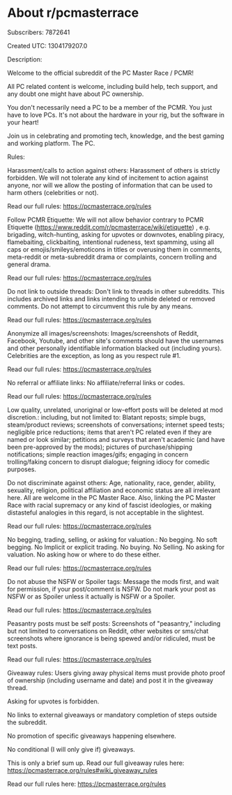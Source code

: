 # About r/pcmasterrace

Subscribers: 7872641

Created UTC: 1304179207.0

Description:

Welcome to the official subreddit of the PC Master Race / PCMR!

All PC related content is welcome, including build help, tech support, and any doubt one might have about PC ownership.

You don't necessarily need a PC to be a member of the PCMR. You just have to love PCs. It's not about the hardware in your rig, but the software in your heart!

Join us in celebrating and promoting tech, knowledge, and the best gaming and working platform. The PC.

Rules:

Harassment/calls to action against others: Harassment of others is strictly forbidden. We will not tolerate any kind of incitement to action against anyone, nor will we allow the posting of information that can be used to harm others (celebrities or not).

Read our full rules: https://pcmasterrace.org/rules

Follow PCMR Etiquette: We will not allow behavior contrary to PCMR Etiquette (https://www.reddit.com/r/pcmasterrace/wiki/etiquette) , e.g. brigading, witch-hunting, asking for upvotes or downvotes, enabling piracy, flamebaiting, clickbaiting, intentional rudeness, text spamming, using all caps or emojis/smileys/emoticons in titles or overusing them in comments, meta-reddit or meta-subreddit drama or complaints, concern trolling and general drama.

Read our full rules: https://pcmasterrace.org/rules

Do not link to outside threads: Don't link to threads in other subreddits. This includes archived links and links intending to unhide deleted or removed comments. Do not attempt to circumvent this rule by any means.

Read our full rules: https://pcmasterrace.org/rules

Anonymize all images/screenshots: Images/screenshots of Reddit, Facebook, Youtube, and other site's comments should have the usernames and other personally identifiable information blacked out (including yours). Celebrities are the exception, as long as you respect rule #1.

Read our full rules: https://pcmasterrace.org/rules

No referral or affiliate links: No affiliate/referral links or codes.

Read our full rules: https://pcmasterrace.org/rules

Low quality, unrelated, unoriginal or low-effort posts will be deleted at mod discretion.: including, but not limited to: Blatant reposts; simple bugs, steam/product reviews; screenshots of conversations; internet speed tests; negligible price reductions; items that aren't PC related even if they are named or look similar; petitions and surveys that aren't academic (and have been pre-approved by the mods); pictures of purchase/shipping notifications; simple reaction images/gifs; engaging in concern trolling/faking concern to disrupt dialogue; feigning idiocy for comedic purposes.

Do not discriminate against others: Age, nationality, race, gender, ability, sexuality, religion, political affiliation and economic status are all irrelevant here. All are welcome in the PC Master Race. Also, linking the PC Master Race with racial supremacy or any kind of fascist ideologies, or making distasteful analogies in this regard, is not acceptable in the slightest.

Read our full rules: https://pcmasterrace.org/rules

No begging, trading, selling, or asking for valuation.: No begging. No soft begging. No Implicit or explicit trading. No buying. No Selling. No asking for valuation. No asking how or where to do these either.

Read our full rules: https://pcmasterrace.org/rules

Do not abuse the NSFW or Spoiler tags: Message the mods first, and wait for permission, if your post/comment is NSFW. Do not mark your post as NSFW or as Spoiler unless it actually is NSFW or a Spoiler.

Read our full rules: https://pcmasterrace.org/rules

Peasantry posts must be self posts: Screenshots of "peasantry," including but not limited to conversations on Reddit, other websites or sms/chat screenshots where ignorance is being spewed and/or ridiculed, must be text posts.

Read our full rules: https://pcmasterrace.org/rules

Giveaway rules: Users giving away physical items must provide photo proof of ownership (including username and date) and post it in the giveaway thread.

Asking for upvotes is forbidden.

No links to external giveaways or mandatory completion of steps outside the subreddit.

No promotion of specific giveaways happening elsewhere.

No conditional (I will only give if) giveaways.

This is only a brief sum up. Read our full giveaway rules here: https://pcmasterrace.org/rules#wiki_giveaway_rules

Read our full rules here: https://pcmasterrace.org/rules

